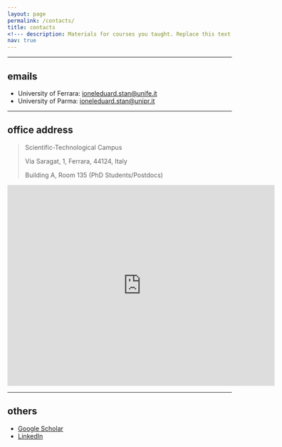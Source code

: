 ```yaml
---
layout: page
permalink: /contacts/
title: contacts
<!--- description: Materials for courses you taught. Replace this text with your description. --->
nav: true
---
```


---

## emails 
* University of Ferrara: [ioneleduard.stan@unife.it](mailto:ioneleduard.stan@unife.it)
* University of Parma: [ioneleduard.stan@unipr.it](mailto:ioneleduard.stan@unipr.it)

---

## office address
> Scientific-Technological Campus
>
> Via Saragat, 1, Ferrara, 44124, Italy
>
> Building A, Room 135 (PhD Students/Postdocs)

<iframe src="https://www.google.com/maps/embed?pb=!1m18!1m12!1m3!1d1414.7094669867556!2d11.59834037605626!3d44.833401094749!2m3!1f0!2f0!3f0!3m2!1i1024!2i768!4f13.1!3m3!1m2!1s0x477e4dd88ea4f29f%3A0xe361f3c7e5e69c3f!2sDipartimento%20di%20Ingegneria%20-%20Universit%C3%A0%20degli%20Studi%20di%20Ferrara!5e0!3m2!1sit!2sit!4v1598270689927!5m2!1sit!2sit" width="600" height="450" frameborder="0" style="border:0;" allowfullscreen="" aria-hidden="false" tabindex="0"></iframe>

---

## others

* [Google Scholar](https://scholar.google.com/citations?user=k7uGe4AAAAAJ)
* [LinkedIn](https://www.linkedin.com/in/edust/)

